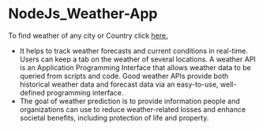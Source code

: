 # NodeJs_Weather-App
To find weather of any city or Country click [here.](https://weather-app-anshshah.herokuapp.com/)
- It helps to track weather forecasts and current conditions in real-time. Users can keep a tab on the weather of several locations. A weather API is an Application Programming Interface that allows weather data to be queried from scripts and code. Good weather APIs provide both historical weather data and forecast data via an easy-to-use, well-defined programming interface.
- The goal of weather prediction is to provide information people and organizations can use to reduce weather-related losses and enhance societal benefits, including protection of life and property.
